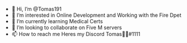 - 👋 Hi, I’m @Tomas191
- 👀 I’m interested in Online Development and Working with the Fire Dpet
- 🌱 I’m currently learning Medical Certs
- 💞️ I’m looking to collaborate on Five M servers 
- 📫 How to reach me Heres my Discord Tomas🍩🍩#1111

<!---
Tomas191/Tomas191 is a ✨ special ✨ repository because its `README.md` (this file) appears on your GitHub profile.
You can click the Preview link to take a look at your changes.
--->
